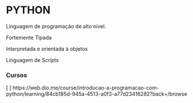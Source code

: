 # PYTHON
<p>Linguagem de programação de alto nível.</p>
<p>Fortemente Tipada</p>
<p>Interpretada e orientada à objetos</p>
<p>Linguagem de Scripts</p>

<h3>Cursos</h3>
<p>[   ] https://web.dio.me/course/introducao-a-programacao-com-python/learning/84cb185d-945a-4513-a0f3-a77d23416282?back=/browse</p>